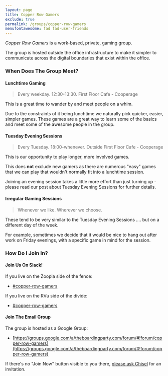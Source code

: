 ```yaml
---
layout: page
title: Copper Row Gamers
exclude: true
permalink: /groups/copper-row-gamers
menufontawesome: fad fad-user-friends
---
```


*Copper Row Gamers* is a work-based, private, gaming group.

The group is hosted outside the office infrastructure to make it simpler to
communicate across the digital boundaries that exist within the office.

### When Does The Group Meet?

#### Lunchtime Gaming
> Every weekday. 12:30-13:30. First Floor Cafe - Cooperage

This is a great time to wander by and meet people on a whim.

Due to the constraints of it being lunchtime we naturally pick quicker, easier,
simpler games. These games are a great way to learn some of the basics and meet
some of the awesome people in the group.

#### Tuesday Evening Sessions
> Every Tuesday. 18:00-whenever. Outside First Floor Cafe - Cooperage

This is our opportunity to play longer, more involved games.

This does **not** exclude new gamers as there are numerous "easy" games that we
can play that wouldn't normally fit into a lunchtime session.

Joining an evening session takes a little more effort than just turning up - please read our post about Tuesday Evening Sessions for further details.

#### Irregular Gaming Sessions
> Whenever we like. Wherever we choose.

These tend to be very similar to the Tuesday Evening Sessions .... but on a
different day of the week.

For example, sometimes we decide that it would be nice to hang out after work
on Friday evenings, with a specific game in mind for the session.

### How Do I Join In?

#### Join Us On Slack!

If you live on the Zoopla side of the fence:

* [#copper-row-gamers](https://zpgplc.slack.com/messages/copper-row-gamers)

If you live on the RVu side of the divide:

* [#copper-row-gamers](https://rv-u.slack.com/messages/copper-row-gamers)

#### Join The Email Group

The group is hosted as a Google Group:

* [https://groups.google.com/a/theboardingparty.com/forum/#!forum/copper-row-gamers](https://groups.google.com/a/theboardingparty.com/forum/#!forum/copper-row-gamers)

If there's no "Join Now" button visible to you there, [please ask Chisel](mailto:chisel@theboardingparty.com) for an invitation.
